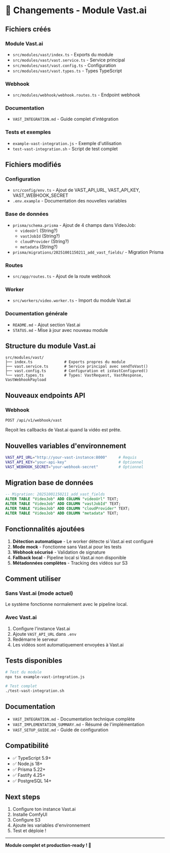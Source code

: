 # 📝 Changements - Module Vast.ai

## Fichiers créés

### Module Vast.ai
- `src/modules/vast/index.ts` - Exports du module
- `src/modules/vast/vast.service.ts` - Service principal
- `src/modules/vast/vast.config.ts` - Configuration
- `src/modules/vast/vast.types.ts` - Types TypeScript

### Webhook
- `src/modules/webhook/webhook.routes.ts` - Endpoint webhook

### Documentation
- `VAST_INTEGRATION.md` - Guide complet d'intégration

### Tests et exemples
- `example-vast-integration.js` - Exemple d'utilisation
- `test-vast-integration.sh` - Script de test complet

## Fichiers modifiés

### Configuration
- `src/config/env.ts` - Ajout de VAST_API_URL, VAST_API_KEY, VAST_WEBHOOK_SECRET
- `.env.example` - Documentation des nouvelles variables

### Base de données
- `prisma/schema.prisma` - Ajout de 4 champs dans VideoJob:
  - `videoUrl` (String?)
  - `vastJobId` (String?)
  - `cloudProvider` (String?)
  - `metadata` (String?)
- `prisma/migrations/20251001150211_add_vast_fields/` - Migration Prisma

### Routes
- `src/app/routes.ts` - Ajout de la route webhook

### Worker
- `src/workers/video.worker.ts` - Import du module Vast.ai

### Documentation générale
- `README.md` - Ajout section Vast.ai
- `STATUS.md` - Mise à jour avec nouveau module

## Structure du module Vast.ai

```
src/modules/vast/
├── index.ts              # Exports propres du module
├── vast.service.ts       # Service principal avec sendToVast()
├── vast.config.ts        # Configuration et isVastConfigured()
└── vast.types.ts         # Types: VastRequest, VastResponse, VastWebhookPayload
```

## Nouveaux endpoints API

### Webhook
```
POST /api/v1/webhook/vast
```
Reçoit les callbacks de Vast.ai quand la vidéo est prête.

## Nouvelles variables d'environnement

```bash
VAST_API_URL="http://your-vast-instance:8000"     # Requis
VAST_API_KEY="your-api-key"                       # Optionnel
VAST_WEBHOOK_SECRET="your-webhook-secret"         # Optionnel
```

## Migration base de données

```sql
-- Migration: 20251001150211_add_vast_fields
ALTER TABLE "VideoJob" ADD COLUMN "videoUrl" TEXT;
ALTER TABLE "VideoJob" ADD COLUMN "vastJobId" TEXT;
ALTER TABLE "VideoJob" ADD COLUMN "cloudProvider" TEXT;
ALTER TABLE "VideoJob" ADD COLUMN "metadata" TEXT;
```

## Fonctionnalités ajoutées

1. **Détection automatique** - Le worker détecte si Vast.ai est configuré
2. **Mode mock** - Fonctionne sans Vast.ai pour les tests
3. **Webhook sécurisé** - Validation de signature
4. **Fallback local** - Pipeline local si Vast.ai non disponible
5. **Métadonnées complètes** - Tracking des vidéos sur S3

## Comment utiliser

### Sans Vast.ai (mode actuel)
Le système fonctionne normalement avec le pipeline local.

### Avec Vast.ai
1. Configure l'instance Vast.ai
2. Ajoute `VAST_API_URL` dans `.env`
3. Redémarre le serveur
4. Les vidéos sont automatiquement envoyées à Vast.ai

## Tests disponibles

```bash
# Test du module
npx tsx example-vast-integration.js

# Test complet
./test-vast-integration.sh
```

## Documentation

- `VAST_INTEGRATION.md` - Documentation technique complète
- `VAST_IMPLEMENTATION_SUMMARY.md` - Résumé de l'implémentation
- `VAST_SETUP_GUIDE.md` - Guide de configuration

## Compatibilité

- ✅ TypeScript 5.9+
- ✅ Node.js 18+
- ✅ Prisma 5.22+
- ✅ Fastify 4.25+
- ✅ PostgreSQL 14+

## Next steps

1. Configure ton instance Vast.ai
2. Installe ComfyUI
3. Configure S3
4. Ajoute les variables d'environnement
5. Test et déploie !

---

**Module complet et production-ready ! 🚀**
